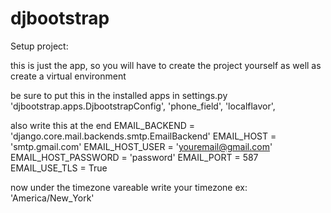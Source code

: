 # djbootstrap

Setup project:

this is just the app, so you will have to create the project yourself as well as create a virtual environment

be sure to put this in the installed apps in settings.py
    'djbootstrap.apps.DjbootstrapConfig',
    'phone_field',
    'localflavor',

also write this at the end
EMAIL_BACKEND = 'django.core.mail.backends.smtp.EmailBackend'
EMAIL_HOST = 'smtp.gmail.com'
EMAIL_HOST_USER = 'youremail@gmail.com'
EMAIL_HOST_PASSWORD = 'password'
EMAIL_PORT = 587
EMAIL_USE_TLS = True

now under the timezone vareable write your timezone ex: 'America/New_York'